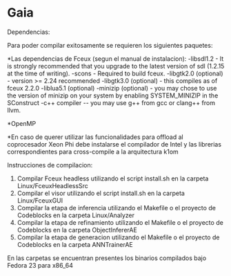 # Gaia
Dependencias:

Para poder compilar exitosamente se requieren los siguientes paquetes:

*Las dependencias de Fceux (segun el manual de instalacion):
	-libsdl1.2 - It is strongly recommended that you upgrade to the latest
		version of sdl (1.2.15 at the time of writing).
	-scons - Required to build fceux.
	-libgtk2.0 (optional) - version >= 2.24 recommended
	-libgtk3.0 (optional) - this compiles as of fceux 2.2.0
	-liblua5.1 (optional)
	-minizip (optional) - you may chose to use the version of minizip on your system by enabling SYSTEM_MINIZIP in the SConstruct
	-c++ compiler -- you may use g++ from gcc or clang++ from llvm.

*OpenMP

*En caso de querer utilizar las funcionalidades para offload al coprocesador Xeon Phi debe instalarse el compilador de Intel y las librerias correspondientes para cross-compile a la arquitectura k1om

Instrucciones de compilacion:

1. Compilar Fceux headless utilizando el script install.sh en la carpeta Linux/FceuxHeadlessSrc
2. Compilar el visor utilizando el script install.sh en la carpeta Linux/FceuxGUI
3. Compilar la etapa de inferencia utilizando el Makefile o el proyecto de Codeblocks en la carpeta Linux/Analyzer
4. Compilar la etapa de refinamiento utilizando el Makefile o el proyecto de Codeblocks en la carpeta ObjectInfererAE
5. Compilar la etapa de generacion utilizando el Makefile o el proyecto de Codeblocks en la carpeta ANNTrainerAE

En las carpetas se encuentran presentes los binarios compilados bajo Fedora 23 para x86_64

